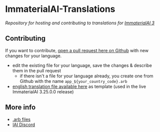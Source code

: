 # ImmaterialAI-Translations

_Repository for hosting and contributing to translations for [ImmaterialAI 3](https://immaterialai.com)_

## Contributing
If you want to contribute, [open a pull request here on Github](https://github.com/claudiu-bele/ImmaterialAI-Translations/pulls) with new changes for your language.
- edit the existing file for your language, save the changes & describe them in the pull request  
  - if there isn't a file for your language already, you create one from Github with the name `app_${your_country_code}.arb` 
- [english translation file available here](https://github.com/claudiu-bele/ImmaterialAI-Translations/blob/main/app_en.arb) as template (used in the live ImmaterialAI 3.25.0.0 release)

## More info
- [.arb files](https://github.com/google/app-resource-bundle/wiki/ApplicationResourceBundleSpecification)
- [IAI Discord](https://discord.gg/uYb5Q7yt8B)

